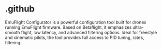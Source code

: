 # .github
EmuFlight Configurator is a powerful configuration tool built for drones running EmuFlight firmware. Based on Betaflight, it emphasizes ultra-smooth flight, low latency, and advanced filtering options. Ideal for freestyle and cinematic pilots, the tool provides full access to PID tuning, rates, filtering.

